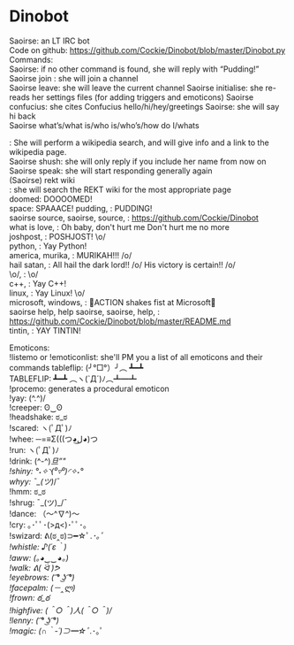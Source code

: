 # Dinobot
Saoirse: an LT IRC bot  
Code on github: https://github.com/Cockie/Dinobot/blob/master/Dinobot.py  
Commands:  
Saoirse: if no other command is found, she will reply with “Pudding!”  
Saoirse join <channel>: she will join a channel  
Saoirse leave: she will leave the current channel 
Saoirse initialise: she re-reads her settings files (for adding triggers and emoticons)
Saoirse confucius: she cites Confucius 
hello/hi/hey/greetings Saoirse: she will say hi back  
Saoirse what’s/what is/who is/who’s/how do I/whats <search term>: She will perform a wikipedia search, and will give info and a link to the wikipedia page.  
Saoirse shush: she will only reply if you include her name from now on  
Saoirse speak: she will start responding generally again  
(Saoirse) rekt wiki <search terms>: she will search the REKT wiki for the most appropriate page  
doomed: DOOOOMED!  
space: SPAAACE! 
pudding, : PUDDING!  
saoirse source, saoirse, source, : https://github.com/Cockie/Dinobot  
what is love, : Oh baby, don't hurt me
Don't hurt me no more  
joshpost, : POSHJOST! \o/  
python, : Yay Python!  
america, murika, : MURIKAH!!! /o/  
hail satan, : All hail the dark lord!! /o/ His victory is certain!! /o/  
\o/, : \o/  
c++, : Yay C++!  
linux, : Yay Linux! \o/  
microsoft, windows, : ACTION shakes fist at Microsoft  
saoirse help, help saoirse, saoirse, help, : https://github.com/Cockie/Dinobot/blob/master/README.md  
tintin, : YAY TINTIN!  
  
Emoticons:  
!listemo or !emoticonlist: she'll PM you a list of all emoticons and their commands
tableflip: (╯°□°）╯︵ ┻━┻   
TABLEFLIP: ┻━┻ ︵ヽ(`Д´)ﾉ︵┻━┻   
!procemo: generates a procedural emoticon  
!yay: \(^.^)/  
!creeper: ʘ‿ʘ  
!headshake: ಠ_ಠ  
!scared: ヽ(ﾟДﾟ)ﾉ  
!whee: ─=≡Σ(((つ◕ل͜◕)つ  
!run: ヽ(ﾟДﾟ)ﾉ  
!drink: (^-^)_旦”"  
!shiny: °˖✧◝(⁰▿⁰)◜✧˖°  
whyy: ¯\_(ツ)_/¯  
!hmm: ಠ_ಠ  
!shrug: ¯\_(ツ)_/¯  
!dance: （〜^∇^)〜  
!cry: ｡･ﾟﾟ･(>д<)･ﾟﾟ･｡  
!swizard: ᕕ(ಠ‸ಠ)⊃━☆ﾟ.*･｡ﾟ  
!whistle: ♪(´ε｀)  
!aww: (｡◕‿‿◕｡)  
!walk: ᕕ( ᐛ )ᕗ  
!eyebrows: ( ͡° ͜ʖ ͡°)  
!facepalm: (－‸ლ)  
!frown: ఠ_ఠ  
!highfive: \(＾○＾)人(＾○＾)/  
!lenny: ( ͡° ͜ʖ ͡°)  
!magic: (∩｀-´)⊃━☆ﾟ.*･｡ﾟ  
